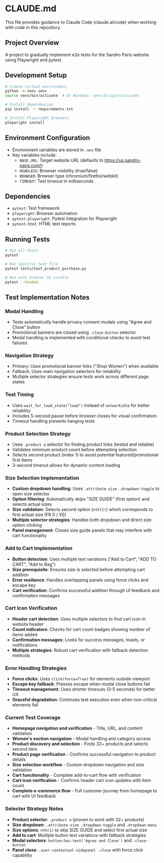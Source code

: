 # CLAUDE.md

This file provides guidance to Claude Code (claude.ai/code) when working with code in this repository.

## Project Overview

A project to gradually implement e2e tests for the Sandro Paris website using Playwright and pytest.

## Development Setup

```bash
# Create virtual environment
python -m venv venv
source venv/bin/activate  # On Windows: venv\Scripts\activate

# Install dependencies
pip install -r requirements.txt

# Install Playwright browsers
playwright install
```

## Environment Configuration

- Environment variables are stored in `.env` file
- Key variables include:
  - `BASE_URL`: Target website URL (defaults to https://us.sandro-paris.com/)
  - `HEADLESS`: Browser visibility (true/false)
  - `BROWSER`: Browser type (chromium/firefox/webkit)
  - `TIMEOUT`: Test timeout in milliseconds

## Dependencies

- `pytest`: Test framework
- `playwright`: Browser automation
- `pytest-playwright`: Pytest integration for Playwright
- `pytest-html`: HTML test reports

## Running Tests

```bash
# Run all tests
pytest

# Run specific test file
pytest tests/test_product_purchase.py

# Run with browser UI visible
pytest --headed
```

## Test Implementation Notes

### Modal Handling
- Tests automatically handle privacy consent modals using "Agree and Close" button
- Promotional banners are closed using `.close-button` selector
- Modal handling is implemented with conditional checks to avoid test failures

### Navigation Strategy
- Primary: Uses promotional banner links ("Shop Women") when available
- Fallback: Uses main navigation selectors for reliability
- Multiple selector strategies ensure tests work across different page states

### Test Timing
- Uses `wait_for_load_state("load")` instead of `networkidle` for better reliability
- Includes 5-second pause before browser closes for visual confirmation
- Timeout handling prevents hanging tests

### Product Selection Strategy
- Uses `.product a` selector for finding product links (tested and reliable)
- Validates minimum product count before attempting selection
- Selects second product (index 1) to avoid potential featured/promotional first items
- 3-second timeout allows for dynamic content loading

### Size Selection Implementation
- **Custom dropdown handling**: Uses `.attribute-size .dropdown-toggle` to open size selector
- **Option filtering**: Automatically skips "SIZE GUIDE" (first option) and selects actual sizes
- **Size validation**: Selects second option (`nth(1)`) which corresponds to first actual size (FR 0 / XS)
- **Multiple selector strategies**: Handles both dropdown and direct size option clicking
- **Panel management**: Closes size guide panels that may interfere with cart functionality

### Add to Cart Implementation
- **Button detection**: Uses multiple text variations ("Add to Cart", "ADD TO CART", "Add to Bag")
- **Size prerequisite**: Ensures size is selected before attempting cart addition
- **Error resilience**: Handles overlapping panels using force clicks and escape key
- **Cart verification**: Confirms successful addition through UI feedback and confirmation messages

### Cart Icon Verification
- **Header cart detection**: Uses multiple selectors to find cart icon in website header
- **Count indicators**: Checks for cart count badges showing number of items added
- **Confirmation messages**: Looks for success messages, toasts, or notifications
- **Multiple strategies**: Robust cart verification with fallback detection methods

### Error Handling Strategies
- **Force clicks**: Uses `click(force=True)` for elements outside viewport
- **Escape key fallback**: Presses escape when modal close buttons fail
- **Timeout management**: Uses shorter timeouts (3-5 seconds) for better UX
- **Graceful degradation**: Continues test execution even when non-critical elements fail

### Current Test Coverage
- **Homepage navigation and verification** - Title, URL, and content validation
- **Women's section navigation** - Modal handling and category access
- **Product discovery and selection** - Finds 32+ products and selects second item
- **Product page verification** - Confirms successful navigation to product details
- **Size selection workflow** - Custom dropdown navigation and size validation
- **Cart functionality** - Complete add-to-cart flow with verification
- **Cart icon verification** - Confirms header cart icon updates with item count
- **Complete e-commerce flow** - Full customer journey from homepage to cart with UI feedback

### Selector Strategy Notes
- **Product selector**: `.product a` (proven to work with 32+ products)
- **Size dropdown**: `.attribute-size .dropdown-toggle` and `.dropdown-menu`
- **Size options**: `nth(1)` to skip SIZE GUIDE and select first actual size
- **Add to cart**: Multiple button text variations with fallback strategies
- **Modal selectors**: `button:has-text('Agree and Close')` and `.close-button`
- **Panel close**: `.user-contextual-sidepanel .close` with force click capability